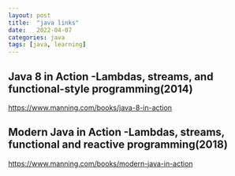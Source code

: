 ```yaml
---
layout: post
title:  "java links"
date:   2022-04-07
categories: java
tags: [java, learning]
---
```



## Java 8 in Action -Lambdas, streams, and functional-style programming(2014)

<https://www.manning.com/books/java-8-in-action>

## Modern Java in Action -Lambdas, streams, functional and reactive programming(2018)

<https://www.manning.com/books/modern-java-in-action>
